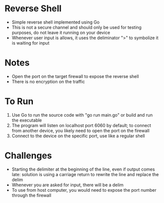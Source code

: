 # Reverse Shell
- Simple reverse shell implemented using Go
- This is not a secure channel and should only be used for testing purposes, do not leave it running on your device
- Whenever user input is allows, it uses the deliminator ">" to symbolize it is waiting for input

# Notes
- Open the port on the target firewall to expose the reverse shell
- There is no encryption on the traffic

# To Run
1. Use Go to run the source code with "go run main.go" or build and run the executable
2. The program will listen on localhost port 6060 by default; to connect from another device, you likely need to open the port on the firewall
3. Connect to the device on the specific port, use like a regular shell

# Challenges
- Starting the delimiter at the beginning of the line, even if output comes late: solution is using a carriage return to rewrite the line and replace the delim
- Whenever you are asked for input, there will be a delim
- To use from host computer, you would need to expose the port number through the firewall